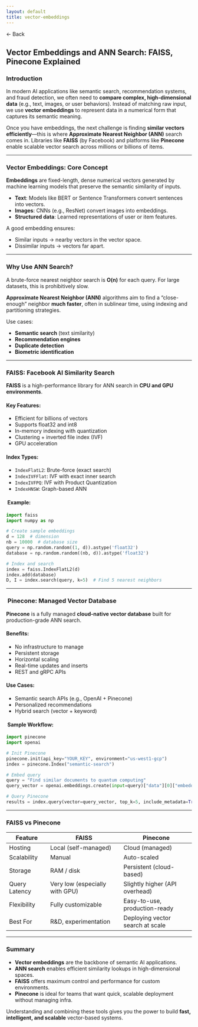 ```yaml
---
layout: default
title: vector-embeddings 
---
```


<a href="https://anish7610.github.io/technical-writeups" style="text-decoration: none;">← Back</a>


## Vector Embeddings and ANN Search: FAISS, Pinecone Explained

###  Introduction

In modern AI applications like semantic search, recommendation systems, and fraud detection, we often need to **compare complex, high-dimensional data** (e.g., text, images, or user behaviors). Instead of matching raw input, we use **vector embeddings** to represent data in a numerical form that captures its semantic meaning.

Once you have embeddings, the next challenge is finding **similar vectors efficiently**—this is where **Approximate Nearest Neighbor (ANN)** search comes in. Libraries like **FAISS** (by Facebook) and platforms like **Pinecone** enable scalable vector search across millions or billions of items.

---

###  Vector Embeddings: Core Concept

**Embeddings** are fixed-length, dense numerical vectors generated by machine learning models that preserve the semantic similarity of inputs.

* **Text**: Models like BERT or Sentence Transformers convert sentences into vectors.
* **Images**: CNNs (e.g., ResNet) convert images into embeddings.
* **Structured data**: Learned representations of user or item features.

A good embedding ensures:

* Similar inputs → nearby vectors in the vector space.
* Dissimilar inputs → vectors far apart.

---

###  Why Use ANN Search?

A brute-force nearest neighbor search is **O(n)** for each query. For large datasets, this is prohibitively slow.

**Approximate Nearest Neighbor (ANN)** algorithms aim to find a “close-enough” neighbor **much faster**, often in sublinear time, using indexing and partitioning strategies.

Use cases:

* **Semantic search** (text similarity)
* **Recommendation engines**
* **Duplicate detection**
* **Biometric identification**

---

###  FAISS: Facebook AI Similarity Search

**FAISS** is a high-performance library for ANN search in **CPU and GPU environments**.

####  Key Features:

* Efficient for billions of vectors
* Supports float32 and int8
* In-memory indexing with quantization
* Clustering + inverted file index (IVF)
* GPU acceleration

####  Index Types:

* `IndexFlatL2`: Brute-force (exact search)
* `IndexIVFFlat`: IVF with exact inner search
* `IndexIVFPQ`: IVF with Product Quantization
* `IndexHNSW`: Graph-based ANN

#### ️ Example:

```python
import faiss
import numpy as np

# Create sample embeddings
d = 128  # dimension
nb = 10000  # database size
query = np.random.random((1, d)).astype('float32')
database = np.random.random((nb, d)).astype('float32')

# Index and search
index = faiss.IndexFlatL2(d)
index.add(database)
D, I = index.search(query, k=5)  # Find 5 nearest neighbors
```

---

### ️ Pinecone: Managed Vector Database

**Pinecone** is a fully managed **cloud-native vector database** built for production-grade ANN search.

####  Benefits:

* No infrastructure to manage
* Persistent storage
* Horizontal scaling
* Real-time updates and inserts
* REST and gRPC APIs

####  Use Cases:

* Semantic search APIs (e.g., OpenAI + Pinecone)
* Personalized recommendations
* Hybrid search (vector + keyword)

#### ️ Sample Workflow:

```python
import pinecone
import openai

# Init Pinecone
pinecone.init(api_key="YOUR_KEY", environment="us-west1-gcp")
index = pinecone.Index("semantic-search")

# Embed query
query = "Find similar documents to quantum computing"
query_vector = openai.embeddings.create(input=query)["data"][0]["embedding"]

# Query Pinecone
results = index.query(vector=query_vector, top_k=5, include_metadata=True)
```

---

###  FAISS vs Pinecone

| Feature       | FAISS                          | Pinecone                         |
| ------------- | ------------------------------ | -------------------------------- |
| Hosting       | Local (self-managed)           | Cloud (managed)                  |
| Scalability   | Manual                         | Auto-scaled                      |
| Storage       | RAM / disk                     | Persistent (cloud-based)         |
| Query Latency | Very low (especially with GPU) | Slightly higher (API overhead)   |
| Flexibility   | Fully customizable             | Easy-to-use, production-ready    |
| Best For      | R\&D, experimentation          | Deploying vector search at scale |

---

###  Summary

* **Vector embeddings** are the backbone of semantic AI applications.
* **ANN search** enables efficient similarity lookups in high-dimensional spaces.
* **FAISS** offers maximum control and performance for custom environments.
* **Pinecone** is ideal for teams that want quick, scalable deployment without managing infra.

Understanding and combining these tools gives you the power to build **fast, intelligent, and scalable** vector-based systems.
